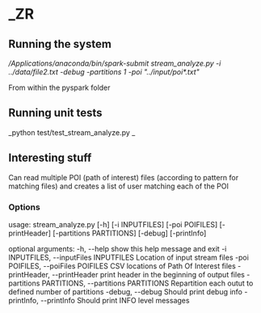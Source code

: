 # _ZR

## Running the system
_/Applications/anaconda/bin/spark-submit stream_analyze.py -i ../data/file2.txt -debug -partitions 1 -poi "../input/poi*.txt"_

From within the pyspark folder

## Running unit tests
_python test/test_stream_analyze.py _

## Interesting stuff
Can read multiple POI (path of interest) files (according to pattern for matching files) and creates a list of user matching each of the POI

### Options
usage: stream_analyze.py [-h] [-i INPUTFILES] [-poi POIFILES] [-printHeader]
                         [-partitions PARTITIONS] [-debug] [-printInfo]

optional arguments:
  -h, --help            show this help message and exit
  -i INPUTFILES, --inputFiles INPUTFILES
                        Location of input stream files
  -poi POIFILES, --poiFiles POIFILES
                        CSV locations of Path Of Interest files
  -printHeader, --printHeader
                        print header in the beginning of output files
  -partitions PARTITIONS, --partitions PARTITIONS
                        Repartition each outut to defined number of partitions
  -debug, --debug       Should print debug info
  -printInfo, --printInfo
                        Should print INFO level messages

